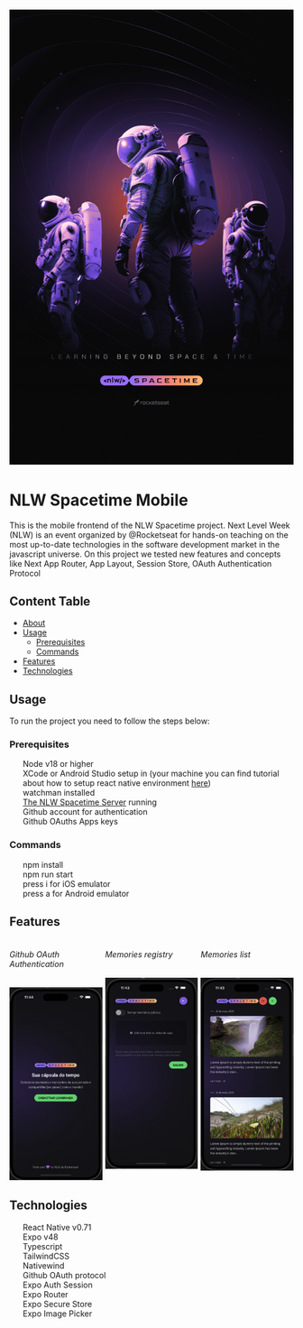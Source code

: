 <h1 align="center">
    <img alt="NextLevelWeek" title="#NextLevelWeek" src="./src/assets/nlw-banner.png" />
</h1>

<div id="about" />

# NLW Spacetime Mobile

<p>
This is the mobile frontend of the NLW Spacetime project. Next Level Week (NLW) is an event organized by @Rocketseat for hands-on teaching on the most up-to-date technologies in the software development market in the javascript universe.
On this project we tested new features and concepts like Next App Router, App Layout, Session Store, OAuth Authentication Protocol
</p>

## Content Table
<!--ts-->
   * [About](#about)
   * [Usage](#usage)
      * [Prerequisites](#prerequisites)
      * [Commands](#commands)
   * [Features](#features)
   * [Technologies](#technologies)
<!--te-->

## Usage
<p id="usage">To run the project you need to follow the steps below:</p>

### Prerequisites
<ul style="list-style-type: none;" id="prerequisites">
  <li>Node v18 or higher</li>
  <li>XCode or Android Studio setup in (your machine you can find tutorial about how to setup react native environment <a href="https://reactnative.dev/docs/environment-setup">here</a>)</li>
  <li>watchman installed</li>
  <li><a href="https://github.com/renanfneves/nlw-spacetime-server">The NLW Spacetime Server</a> running</li>
  <li>Github account for authentication</li>
  <li>Github OAuths Apps keys</li>
</ul>

### Commands
<ul style="list-style-type: none;" id="commands">
  <li>npm install</li>
  <li>npm run start</li>
  <li>press i for iOS emulator</li>
  <li>press a for Android emulator</li>
</ul>

## Features
<div style="display: flex; justify-content: space-between; gap: 5px; align-items: flex-start;" id="features">
  <div>
    <h6>Github OAuth Authentication</h6>
    <img style="width: 200px; height: auto; object-fit: cover;" alt="Home Page" title="Home Page" src="./src/assets/public-route.png" />
  </div>
  <div>
    <h6>Memories registry</h6>
    <img style="width: 200px; height: auto; object-fit: cover;" alt="New Memory Page" title="New Memory Page" src="./src/assets/logged-new.png" />
  </div>
  <div>
    <h6>Memories list</h6>
    <img style="width: 200px; height: auto; object-fit: cover;" alt="Memories List Page" title="Memories List Page" src="./src/assets/logged-list.png" />
  </div>
</div>

## Technologies
<ul style="list-style-type: none;" id="features">
  <li>React Native v0.71</li>
  <li>Expo v48</li>
  <li>Typescript</li>
  <li>TailwindCSS</li>
  <li>Nativewind</li>
  <li>Github OAuth protocol</li>
  <li>Expo Auth Session</li>
  <li>Expo Router</li>
  <li>Expo Secure Store</li>
  <li>Expo Image Picker</li>
</ul>



